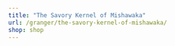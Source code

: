```yaml
---
title: "The Savory Kernel of Mishawaka"
url: /granger/the-savory-kernel-of-mishawaka/
shop: shop
---
```

